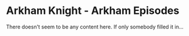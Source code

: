 # Arkham Knight - Arkham Episodes

There doesn't seem to be any content here. If only somebody filled it in...
